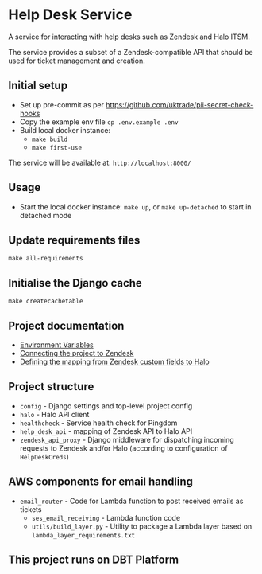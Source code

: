 # Help Desk Service

A service for interacting with help desks such as Zendesk and Halo ITSM.

The service provides a subset of a Zendesk-compatible API that should be used for ticket management and creation.

## Initial setup

- Set up pre-commit as per https://github.com/uktrade/pii-secret-check-hooks
- Copy the example env file `cp .env.example .env`
- Build local docker instance:
    - `make build`
    - `make first-use` 

The service will be available at: `http://localhost:8000/`

## Usage

- Start the local docker instance: `make up`, or `make up-detached` to start in detached mode

## Update requirements files

`make all-requirements`

## Initialise the Django cache

`make createcachetable`

## Project documentation

- [Environment Variables](/docs/environment-variables.md)
- [Connecting the project to Zendesk](/docs/zendesk.md)
- [Defining the mapping from Zendesk custom fields to Halo](/docs/zendesk-to-halo-mapping.md)

## Project structure

- `config` - Django settings and top-level project config
- `halo` -  Halo API client
- `healthcheck` -  Service health check for Pingdom
- `help_desk_api` - mapping of Zendesk API to Halo API
- `zendesk_api_proxy` - Django middleware for dispatching incoming requests to Zendesk and/or Halo (according to configuration of `HelpDeskCreds`)

## AWS components for email handling

- `email_router` - Code for Lambda function to post received emails as tickets
  - `ses_email_receiving` - Lambda function code
  - `utils/build_layer.py` - Utility to package a Lambda layer based on `lambda_layer_requirements.txt`
 
## This project runs on DBT Platform


